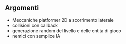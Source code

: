 ## Argomenti

- Meccaniche platformer 2D a scorrimento laterale
- collisioni con callback
- generazione random del livello e delle entità di gioco
- nemici con semplice IA

